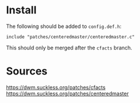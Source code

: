 # Install

The following should be added to `config.def.h`:

```
include "patches/centeredmaster/centeredmaster.c"
```

This should only be merged after the `cfacts` branch.

# Sources

https://dwm.suckless.org/patches/cfacts
https://dwm.suckless.org/patches/centeredmaster
